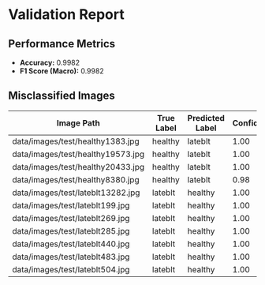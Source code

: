# Validation Report

## Performance Metrics
- **Accuracy:** 0.9982
- **F1 Score (Macro):** 0.9982

## Misclassified Images
| Image Path | True Label | Predicted Label | Confidence |
|---|---|---|---|
| data/images/test/healthy1383.jpg | healthy | lateblt | 1.00 |
| data/images/test/healthy19573.jpg | healthy | lateblt | 1.00 |
| data/images/test/healthy20433.jpg | healthy | lateblt | 1.00 |
| data/images/test/healthy8380.jpg | healthy | lateblt | 0.98 |
| data/images/test/lateblt13282.jpg | lateblt | healthy | 1.00 |
| data/images/test/lateblt199.jpg | lateblt | healthy | 1.00 |
| data/images/test/lateblt269.jpg | lateblt | healthy | 1.00 |
| data/images/test/lateblt285.jpg | lateblt | healthy | 1.00 |
| data/images/test/lateblt440.jpg | lateblt | healthy | 1.00 |
| data/images/test/lateblt483.jpg | lateblt | healthy | 1.00 |
| data/images/test/lateblt504.jpg | lateblt | healthy | 1.00 |
